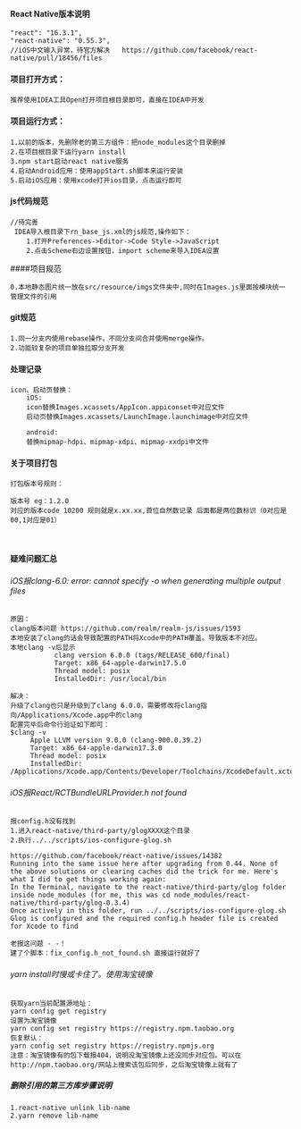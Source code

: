 

#### React Native版本说明 

```
"react": "16.3.1",
"react-native": "0.55.3",   
//iOS中文输入异常，待官方解决   https://github.com/facebook/react-native/pull/18456/files
```



#### 项目打开方式：

    推荐使用IDEA工具Open打开项目根目录即可，直接在IDEA中开发

#### 项目运行方式：
	1.以前的版本，先删除老的第三方组件：把node_modules这个目录删掉
	2.在项目根目录下运行yarn install
	3.npm start启动react native服务
	4.启动Android应用：使用appStart.sh脚本来运行安装
	5.启动iOS应用：使用xcode打开ios目录，点击运行即可

#### js代码规范

```
//待完善
 IDEA导入根目录下rn_base_js.xml的js规范,操作如下：
    1.打开Preferences->Editor->Code Style->JavaScript
    2.点击Scheme右边设置按钮，import scheme来导入IDEA设置

```



####项目规范

```
0.本地静态图片统一放在src/resource/imgs文件夹中,同时在Images.js里面按模块统一管理文件的引用
```




#### git规范
	1.同一分支内使用rebase操作，不同分支间合并使用merge操作。
	2.功能较复杂的项目单独拉取分支开发

####  处理记录
	icon、启动页替换：
	    iOS:
	    icon替换Images.xcassets/AppIcon.appiconset中对应文件
	    启动页替换Images.xcassets/LaunchImage.launchimage中对应文件
	
	    android:
	    替换mipmap-hdpi、mipmap-xdpi、mipmap-xxdpi中文件

#### 关于项目打包


	打包版本号规则：
	
	版本号 eg：1.2.0 
	对应的版本code 10200 规则就是x.xx.xx,首位自然数记录 后面都是两位数标识（0对应是00,1对应是01） 

​		
#### 疑难问题汇总

###### iOS报clang-6.0: error: cannot specify -o when generating multiple output files
    原因：
    clang版本问题 https://github.com/realm/realm-js/issues/1593
    本地安装了clang的话会导致配置的PATH将Xcode中的PATH覆盖。导致版本不对应。
    本地clang -v后显示
               clang version 6.0.0 (tags/RELEASE_600/final)
               Target: x86_64-apple-darwin17.5.0
               Thread model: posix
               InstalledDir: /usr/local/bin
    
    解决：
    升级了clang也只是升级到了clang 6.0.0，需要修改将clang指向/Applications/Xcode.app中的clang
    配置完毕后命令行验证如下即可：
    $clang -v
         Apple LLVM version 9.0.0 (clang-900.0.39.2)
         Target: x86_64-apple-darwin17.3.0
         Thread model: posix
         InstalledDir: /Applications/Xcode.app/Contents/Developer/Toolchains/XcodeDefault.xctoolchain/usr/bin

###### iOS报React/RCTBundleURLProvider.h not found
    报config.h没有找到
    1.进入react-native/third-party/glogXXXX这个目录
    2.执行../../scripts/ios-configure-glog.sh
    
    https://github.com/facebook/react-native/issues/14382
    Running into the same issue here after upgrading from 0.44. None of the above solutions or clearing caches did the trick for me. Here's what I did to get things working again:
    In the Terminal, navigate to the react-native/third-party/glog folder inside node_modules (for me, this was cd node_modules/react-native/third-party/glog-0.3.4)
    Once actively in this folder, run ../../scripts/ios-configure-glog.sh
    Glog is configured and the required config.h header file is created for Xcode to find
    
    老报这问题 - -！
    建了个脚本：fix_config.h_not_found.sh 直接运行就好了

###### yarn install时慢或卡住了。使用淘宝镜像 
	获取yarn当前配置源地址：
	yarn config get registry
	设置为淘宝镜像
	yarn config set registry https://registry.npm.taobao.org
	恢复默认：
	yarn config set registry https://registry.npmjs.org
	注意：淘宝镜像有的包下载报404，说明没淘宝镜像上还没同步对应包。可以在http://npm.taobao.org/网站上搜索该包后同步，之后淘宝镜像上就有了

##### 删除引用的第三方库步骤说明

```
1.react-native unlink lib-name
2.yarn remove lib-name
```